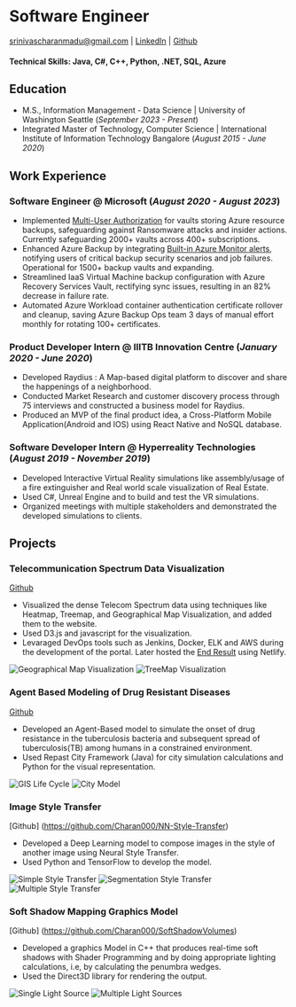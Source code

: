 # Software Engineer
srinivascharanmadu@gmail.com | [LinkedIn](https://www.linkedin.com/in/charan999/) | [Github](https://github.com/Charan000)

#### Technical Skills: Java, C#, C++, Python, .NET, SQL, Azure

## Education
- M.S., Information Management - Data Science | University of Washington Seattle (_September 2023 - Present_)								       		
- Integrated Master of Technology, Computer Science	| International Institute of Information Technology Bangalore (_August 2015 - June 2020_)	

## Work Experience
### Software Engineer @ Microsoft (_August 2020 - August 2023_)
- Implemented [Multi-User Authorization](https://learn.microsoft.com/en-us/azure/backup/multi-user-authorization-concept?tabs=recovery-services-vault) for vaults storing Azure resource backups, safeguarding against Ransomware attacks and insider actions. Currently safeguarding 2000+ vaults across 400+ subscriptions.
- Enhanced Azure Backup by integrating [Built-in Azure Monitor alerts](https://learn.microsoft.com/en-us/azure/backup/backup-azure-monitoring-built-in-monitor?tabs=recovery-services-vaults), notifying users of critical backup security scenarios and job failures. Operational for 1500+ backup vaults and expanding.
- Streamlined IaaS Virtual Machine backup configuration with Azure Recovery Services Vault, rectifying sync issues, resulting in an 82% decrease in failure rate.
- Automated Azure Workload container authentication certificate rollover and cleanup, saving Azure Backup Ops team 3 days of manual effort monthly for rotating 100+ certificates.

### Product Developer Intern @ IIITB Innovation Centre (_January 2020 - June 2020_)
- Developed Raydius : A Map-based digital platform to discover and share the happenings of a neighborhood.
- Conducted Market Research and customer discovery process through 75 interviews and constructed a business model for Raydius.
- Produced an MVP of the final product idea, a Cross-Platform Mobile Application(Android and IOS) using React Native and NoSQL database.

### Software Developer Intern @ Hyperreality Technologies (_August 2019 - November 2019_)
- Developed Interactive Virtual Reality simulations like assembly/usage of a fire extinguisher and Real world scale visualization of Real Estate.
- Used C#, Unreal Engine and to build and test the VR simulations.
- Organized meetings with multiple stakeholders and demonstrated the developed simulations to clients.

## Projects
### Telecommunication Spectrum Data Visualization
[Github](https://github.com/Charan000/Telecom-Spectrum-Visualization)

- Visualized the dense Telecom Spectrum data using techniques like Heatmap, Treemap, and Geographical Map Visualization, and added them to the website.
- Used D3.js and javascript for the visualization.
- Levaraged DevOps tools such as Jenkins, Docker, ELK and AWS during the development of the portal. Later hosted the [End Result](https://indiatelecom.netlify.app/) using Netlify.

![Geographical Map Visualization](/assets/img/TelecomSpectrumProject/IndiaVisualization.png)
![TreeMap Visualization](/assets/img/TelecomSpectrumProject/TreeMapVisualization.png)

### Agent Based Modeling of Drug Resistant Diseases
[Github](https://github.com/Charan000/Agent-Based-Modeling-And-Simulation-of-Drug-Resistant-Diseases)

- Developed an Agent-Based model to simulate the onset of drug resistance in the tuberculosis bacteria and subsequent spread of tuberculosis(TB) among humans in a constrained environment.
- Used Repast City Framework (Java) for city simulation calculations and Python for the visual representation.

![GIS Life Cycle](/assets/img/AgentBasedModelProject/GISLifeCycle.png)
![City Model](/assets/img/AgentBasedModelProject/CityModel.png)

### Image Style Transfer
[Github] (https://github.com/Charan000/NN-Style-Transfer)

- Developed a Deep Learning model to compose images in the style of another image using Neural Style Transfer.
- Used Python and TensorFlow to develop the model.

![Simple Style Transfer](/assets/img/ImageStyleTransfer/SimpleStyleTransfer.png)
![Segmentation Style Transfer](/assets/img/ImageStyleTransfer/SegmentationStyleTransfer.png)
![Multiple Style Transfer](/assets/img/ImageStyleTransfer/MultipleStyleTransfer.png)

### Soft Shadow Mapping Graphics Model
[Github] (https://github.com/Charan000/SoftShadowVolumes)

- Developed a graphics Model in C++ that produces real-time soft shadows with Shader Programming and by doing appropriate lighting calculations, i.e, by calculating the penumbra wedges.
- Used the Direct3D library for rendering the output.

![Single Light Source](/assets/img/SoftShadowsProject/test1.png)
![Multiple Light Sources](/assets/img/SoftShadowsProject/test2.png)